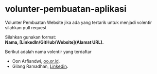 # volunter-pembuatan-aplikasi
Volunter Pembuatan Website jika ada yang tertarik untuk menjadi volentir silahkan pull request<br>

Silahkan gunakan format:<br>
**Nama, [LinkedIn/GitHub/Website](Alamat URL).**

Berikut adalah nama volentir yang terdaftar
* Oon Arfiandwi, [oo.or.id](https://oo.or.id).
*  Gilang Ramadhan, [Linkedin](https://www.linkedin.com/in/gilang-adhan/).


